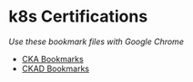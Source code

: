 k8s Certifications
==================

_Use these bookmark files with Google Chrome_

* [CKA Bookmarks](cka_bookmarks.html)
* [CKAD Bookmarks](ckad_bookmarks.html)

